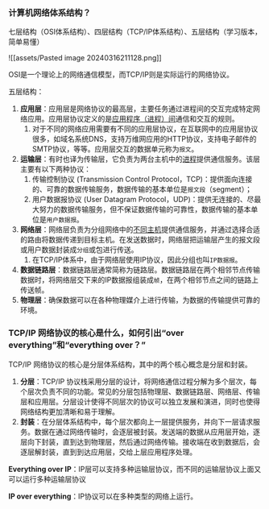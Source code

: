 ### 计算机网络体系结构？

七层结构（OSI体系结构）、四层结构（TCP/IP体系结构）、五层结构（学习版本，简单易懂）

![[assets/Pasted image 20240316211128.png]]

OSI是一个理论上的网络通信模型，而TCP/IP则是实际运行的网络协议。

五层结构：

1. **应用层**：应用层是网络协议的最高层，主要任务通过进程间的交互完成特定网络应用。应用层协议定义的是<u>应用程序（进程）间</u>通信和交互的规则。
	1. 对于不同的网络应用需要有不同的应用层协议，在互联网中的应用层协议很多，如域名系统DNS，支持万维网应用的HTTP协议，支持电子邮件的SMTP协议，等等。应用层交互的数据单元称为`报文`。
2. **运输层**：有时也译为传输层，它负责为两台主机中的<u>进程</u>提供通信服务。该层主要有以下两种协议：
	1. 传输控制协议 (Transmission Control Protocol，TCP)：提供面向连接的、可靠的数据传输服务，数据传输的基本单位是`报文段`（segment）；
	2. 用户数据报协议 (User Datagram Protocol，UDP)：提供无连接的、尽最大努力的数据传输服务，但不保证数据传输的可靠性，数据传输的基本单位是`用户数据报`。
3. **网络层**：网络层负责为分组网络中的<u>不同主机</u>提供通信服务，并通过选择合适的路由将数据传递到目标主机。在发送数据时，网络层把运输层产生的报文段或用户数据封装成`分组`或包进行传送。
	1. 在TCP/IP体系中，由于网络层使用IP协议，因此分组也叫`IP数据报`。
4. **数据链路层**：数据链路层通常简称为链路层。数据链路层在两个相邻节点传输数据时，将网络层交下来的IP数据报组装成`帧`，在两个相邻节点之间的链路上传送帧。
5. **物理层**：确保数据可以在各种物理媒介上进行传输，为数据的传输提供可靠的环境。

### TCP/IP 网络协议的核心是什么，如何引出“over everything”和“everything over？”

TCP/IP 网络协议的核心是分层体系结构，其中的两个核心概念是分层和封装。

1. **分层**：TCP/IP 协议栈采用分层的设计，将网络通信过程分解为多个层次，每个层次负责不同的功能。常见的分层包括物理层、数据链路层、网络层、传输层和应用层。分层设计使得不同层次的协议可以独立发展和演进，同时也使得网络结构更加清晰和易于理解。
2. **封装**：在分层体系结构中，每个层次都向上一层提供服务，并向下一层请求服务。数据在通过网络传输时，会逐层被封装。发送端的数据从应用层开始，逐层向下封装，直到达到物理层，然后通过网络传输。接收端在收到数据后，会逐层解封装，直到到达应用层，交给上层应用程序处理。

**Everything over IP**：IP层可以支持多种运输层协议，而不同的运输层协议上面又可以运行多种运输层协议

**IP over everything**：IP协议可以在多种类型的网络上运行。